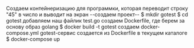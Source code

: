 Создаем контейнеризацию для программки, которая переводит строку "45" в число и выводит на экран
--создаем проект--
$ mkdir gotest 
$ cd gotest
добавляем наш файлик test.go
создаем Dockerfile, где берем за основу образ golang 
$ docker build -t gotest
создаем docker-compose.yml 
gotest-сервис создается из Dockerfile в текущем каталоге
$ docker-compose up